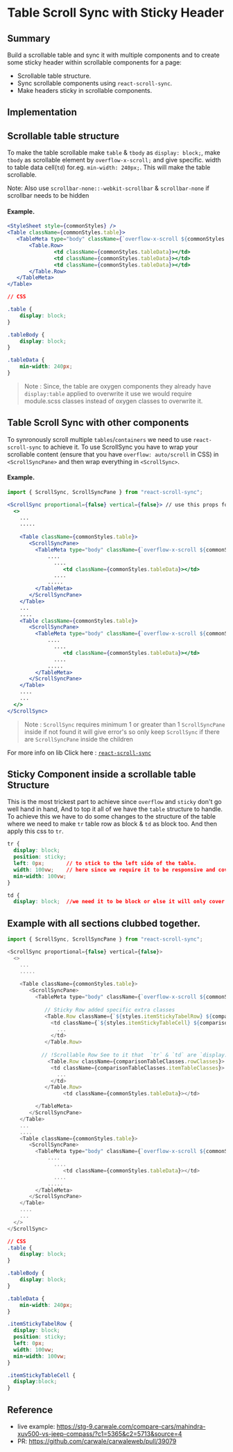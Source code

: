 # Table Scroll Sync with Sticky Header

## Summary


Build a scrollable table and sync it with multiple components and to create some sticky header within scrollable components for a page:

- Scrollable table structure.
- Sync scrollable components using `react-scroll-sync`.
- Make headers sticky in scrollable components.


## Implementation


## Scrollable table structure 

To make the table scrollable make `table` & `tbody` as `display: block;`, make `tbody` as scrollable element by `overflow-x-scroll;` and give specific. width to table data cell(`td`) for.eg. `min-width: 240px;`. This will make the table scrollable.

Note: Also use `scrollbar-none::-webkit-scrollbar` & `scrollbar-none` if scrollbar needs to be hidden

####  Example.

```jsx
<StyleSheet style={commonStyles} />
<Table className={commonStyles.table}>
   <TableMeta type="body" className={`overflow-x-scroll ${commonStyles.tableBody}`}>  //given oxygen classes for simplicity purpose
       <Table.Row>
               <td className={commonStyles.tableData}></td>
               <td className={commonStyles.tableData}></td>
               <td className={commonStyles.tableData}></td>
       </Table.Row>
   </TableMeta>
</Table>
```

```css
// CSS

.table {
    display: block;
}

.tableBody {
    display: block;
}

.tableData {
    min-width: 240px;
}
```

> Note : Since, the table are oxygen components they already have `display:table` applied to overwrite it use we would require module.scss classes instead of oxygen classes to overwrite it.




## Table Scroll Sync with other components 

To synronously scroll multiple `tables`/`containers` we need to use `react-scroll-sync` to achieve it. To use ScrollSync you have to wrap your scrollable content (ensure that you have `overflow: auto/scroll` in CSS) in `<ScrollSyncPane>` and then wrap everything in `<ScrollSync>`.

####  Example.
```jsx
import { ScrollSync, ScrollSyncPane } from "react-scroll-sync";

<ScrollSync proportional={false} vertical={false}> // use this props for smoother sync
  <>
    ...
    .....
    
    <Table className={commonStyles.table}>
       <ScrollSyncPane>
         <TableMeta type="body" className={`overflow-x-scroll ${commonStyles.tableBody}`}>  
             ....
               ....
                  <td className={commonStyles.tableData}></td>
               ....
             .....
         </TableMeta>
       </ScrollSyncPane>
    </Table>
    ...
    ....
    <Table className={commonStyles.table}>
       <ScrollSyncPane>
         <TableMeta type="body" className={`overflow-x-scroll ${commonStyles.tableBody}`}>  
             ....
               ....
                  <td className={commonStyles.tableData}></td>
               ....
             .....
         </TableMeta>
       </ScrollSyncPane>
    </Table>
    ....
    ...
  </>
</ScrollSync>
```

> Note : `ScrollSync` requires minimum 1 or greater than 1 `ScrollSyncPane` inside if not found it will give error's so only keep `ScrollSync` if there are `ScrollSyncPane` inside the children

For more info on lib Click here : [`react-scroll-sync`](https://github.com/okonet/react-scroll-sync)




## Sticky Component inside a scrollable table Structure

This is the most trickest part to achieve since `overflow` and `sticky` don't go well hand in hand, And to top it all of we have the `table` structure to handle. To achieve this we have to do some changes to the structure of the table where we need to make `tr` table row as block & `td` as block too. And then apply this css to `tr`.
```css
tr {
  display: block;
  position: sticky;
  left: 0px;       // to stick to the left side of the table.
  width: 100vw;    // here since we require it to be responsive and cover the whole horizontal axis we have use `100vw`
  min-width: 100vw;
}

td {
  display: block;  //we need it to be block or else it will only cover the area which is set by min-width above.
```



##  Example with all sections clubbed together.


```js
import { ScrollSync, ScrollSyncPane } from "react-scroll-sync";

<ScrollSync proportional={false} vertical={false}>
  <>
    ...
    .....
    
    <Table className={commonStyles.table}>
       <ScrollSyncPane>
         <TableMeta type="body" className={`overflow-x-scroll ${commonStyles.tableBody}`}> 
           
            // Sticky Row added specific extra classes
            <Table.Row className={`${styles.itemStickyTabelRow} ${comparisonTableClasses.rowClasses}`}>
              <td className={`${styles.itemStickyTableCell} ${comparisonTableClasses.itemTableClasses}`}>
                ...
              </td>
            </Table.Row>
           
           // !Scrollable Row See to it that  `tr` & `td` are `display: table-cell;`
             <Table.Row className={comparisonTableClasses.rowClasses}>
              <td className={comparisonTableClasses.itemTableClasses}>
                ...
              </td>
            </Table.Row>
                  <td className={commonStyles.tableData}></td>

         </TableMeta>
       </ScrollSyncPane>
    </Table>
    ...
    ....
    <Table className={commonStyles.table}>
       <ScrollSyncPane>
         <TableMeta type="body" className={`overflow-x-scroll ${commonStyles.tableBody}`}>  
             ....
               ....
                  <td className={commonStyles.tableData}></td>
               ....
             .....
         </TableMeta>
       </ScrollSyncPane>
    </Table>
    ....
    ...
  </>
</ScrollSync>
```

```css
// CSS
.table {
    display: block;
}

.tableBody {
    display: block;
}

.tableData {
    min-width: 240px;
}

.itemStickyTabelRow {
  display: block;
  position: sticky;
  left: 0px;      
  width: 100vw;    
  min-width: 100vw;
}

.itemStickyTableCell {
  display:block;
}
```

## Reference

- live example: https://stg-9.carwale.com/compare-cars/mahindra-xuv500-vs-jeep-compass/?c1=5365&c2=5713&source=4
- PR: https://github.com/carwale/carwaleweb/pull/39079




